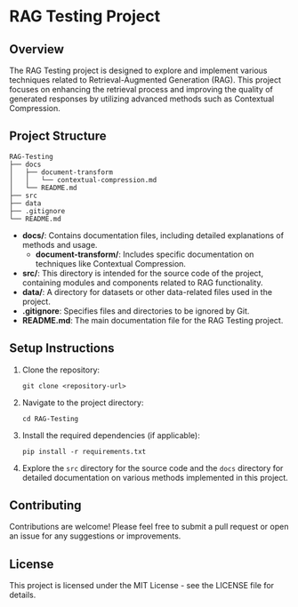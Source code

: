 # RAG Testing Project

## Overview

The RAG Testing project is designed to explore and implement various techniques related to Retrieval-Augmented Generation (RAG). This project focuses on enhancing the retrieval process and improving the quality of generated responses by utilizing advanced methods such as Contextual Compression.

## Project Structure

```
RAG-Testing
├── docs
│   ├── document-transform
│   │   └── contextual-compression.md
│   └── README.md
├── src
├── data
├── .gitignore
└── README.md
```

- **docs/**: Contains documentation files, including detailed explanations of methods and usage.
  - **document-transform/**: Includes specific documentation on techniques like Contextual Compression.
- **src/**: This directory is intended for the source code of the project, containing modules and components related to RAG functionality.
- **data/**: A directory for datasets or other data-related files used in the project.
- **.gitignore**: Specifies files and directories to be ignored by Git.
- **README.md**: The main documentation file for the RAG Testing project.

## Setup Instructions

1. Clone the repository:
   ```
   git clone <repository-url>
   ```

2. Navigate to the project directory:
   ```
   cd RAG-Testing
   ```

3. Install the required dependencies (if applicable):
   ```
   pip install -r requirements.txt
   ```

4. Explore the `src` directory for the source code and the `docs` directory for detailed documentation on various methods implemented in this project.

## Contributing

Contributions are welcome! Please feel free to submit a pull request or open an issue for any suggestions or improvements.

## License

This project is licensed under the MIT License - see the LICENSE file for details.
